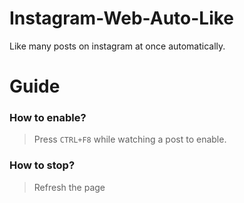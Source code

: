 # Instagram-Web-Auto-Like

Like many posts on instagram at once automatically.


# Guide

### How to enable?
> Press `CTRL+F8` while watching a post to enable.

### How to stop?
> Refresh the page
